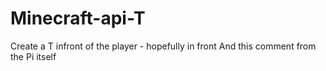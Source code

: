Minecraft-api-T
===============

Create a T infront of the player - hopefully in front
And this comment from the Pi itself

